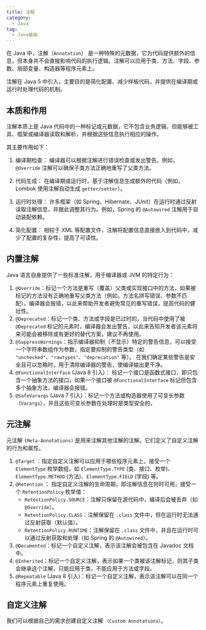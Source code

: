 ```yaml
---
title: 注解
category:
  - Java
tag:
  - Java基础
---
```


在 Java 中，注解（`Annotation`） 是一种特殊的元数据，它为代码提供额外的信息，但本身并不会直接影响代码的执行逻辑。注解可以应用于类、方法、字段、参数、局部变量、构造器等程序元素上。

注解在 Java 5 中引入，主要目的是简化配置、减少样板代码，并提供在编译期或运行时处理代码的机制。

## 本质和作用

注解本质上是 Java 代码中的一种标记或元数据，它不包含业务逻辑，但能够被工具、框架或编译器读取和解析，并根据这些信息执行相应的操作。

其主要作用如下：

1. 编译期检查： 编译器可以根据注解进行错误检查或发出警告。例如，`@Override` 注解可以确保子类方法正确地重写了父类方法。

2. 代码生成： 在编译期或运行时，基于注解信息生成额外的代码（例如，Lombok 使用注解自动生成 `getter/setter`）。

3. 运行时处理： 许多框架（如 Spring、Hibernate、JUnit）在运行时通过反射读取注解信息，并据此调整其行为。例如，Spring 的 `@Autowired` 注解用于自动装配依赖。

4. 简化配置： 相较于 XML 等配置文件，注解将配置信息直接嵌入到代码中，减少了配置的复杂性，提高了可读性。

## 内置注解

Java 语言自身提供了一些标准注解，用于编译器或 JVM 的特定行为：

1. `@Override`：标记一个方法是重写（覆盖）父类或实现接口中的方法，如果被标记的方法没有正确地重写父类方法（例如，方法名拼写错误、参数不匹配），编译器会报错，以此来帮助开发者避免常见的重写错误，提高代码的健壮性。
2. `@Deprecated`：标记一个类、方法或字段是已过时的，当代码中使用了被 `@Deprecated` 标记的元素时，编译器会发出警告，以此来告知开发者该元素将来可能会被移除或有更好的替代方案，建议不再使用。
3. `@SuppressWarnings`：指示编译器抑制（不显示）特定的警告信息，可以接受一个字符串数组作为参数，指定要抑制的警告类型（如 `"unchecked"`、`"rawtypes"`、`"deprecation"` 等）。 在我们确定某些警告是安全且可以忽略时，用于清除编译器的警告，使编译输出更干净。
4. `@FunctionalInterface` (Java 8 引入)： 标记一个接口是函数式接口，即只包含一个抽象方法的接口，如果一个接口被 `@FunctionalInterface` 标记但包含多个抽象方法，编译器会报错。
5. `@SafeVarargs` (Java 7 引入)：标记一个方法或构造器使用了可变长参数 （`Varargs`），并且这些可变长参数在处理时是类型安全的。

## 元注解

元注解 `(Meta-Annotations)` 是用来注解其他注解的注解。它们定义了自定义注解的行为和属性。

1. `@Target` ：指定自定义注解可以应用于哪些程序元素上，接受一个 `ElementType` 枚举数组，如 `ElementType.TYPE` (类、接口、枚举)、`ElementType.METHOD` (方法)、`ElementType.FIELD` (字段) 等。
2. `@Retention` ： 指定自定义注解的生命周期，即注解信息在何时可用，接受一个 `RetentionPolicy` 枚举值：
   - `RetentionPolicy.SOURCE`：注解只保留在源代码中，编译后会被丢弃（如 `@Override`）。
   - `RetentionPolicy.CLASS`：注解保留在 `.class` 文件中，但在运行时无法通过反射获取（默认值）。
   - `RetentionPolicy.RUNTIME`：注解保留在 `.class` 文件中，并且在运行时可以通过反射获取和处理（如 Spring 的 `@Autowired`）。
3. `@Documented`：标记一个自定义注解，表示该注解会被包含在 Javadoc 文档中。
4. `@Inherited`：标记一个自定义注解，表示如果一个类被该注解标记，则其子类会继承这个注解，只能应用于类，不能应用于方法或字段。
5. `@Repeatable` (Java 8 引入)：标记一个自定义注解，表示该注解可以在同一个程序元素上重复使用。


## 自定义注解

我们可以根据自己的需求创建自定义注解 `（Custom Annotations）`。

